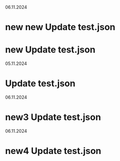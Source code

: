 
06.11.2024

# new new Update test.json
# new Update test.json

05.11.2024

# Update test.json
06.11.2024

# new3 Update test.json

06.11.2024

# new4 Update test.json

